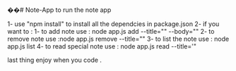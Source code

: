 ��#   N o t e - A p p 
 
 
to run the note app

1- use "npm install" to install all the dependcies in package.json
2- if you want to : 1- to add note use : node app.js add --title="<your note title>" --body="<your note body>"
                    2- to remove note use :node app.js remove --title="<your node title>"
                    3- to list the note use : node app.js list
                    4- to read special note use : node app.js read --title='<your note title>"
  
last thing enjoy when you code .
